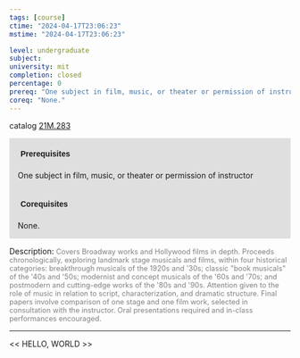```yaml
---
tags: [course]
ctime: "2024-04-17T23:06:23"
mstime: "2024-04-17T23:06:23"

level: undergraduate
subject: 
university: mit
completion: closed
percentage: 0
prereq: "One subject in film, music, or theater or permission of instructor"
coreq: "None."
---
```


catalog [21M.283](http://student.mit.edu/catalog/m21Ma.html#21M.283)

<span style="display: block; padding: 15px; background-color: rgb(100, 100, 100, 0.2);"><font id="m_prereq2520_0" style="display: block; font-family: Arial, sans-serif; font-weight: bold; padding: 5px">Prerequisites</font><br><span id="prereq2520_0">One subject in film, music, or theater or permission of instructor</span></span>
<span style="display: block; padding: 15px; background-color: rgb(100, 100, 100, 0.2);"><font id="m_coreq2520_0" style="display: block; font-family: Arial, sans-serif; font-weight: bold; padding: 5px">Corequisites</font><br><span id="coreq2520_0">None.</span></span>

<font style="">Description:</font>
<font style="color: grey; font-size: 0.8rem;">Covers Broadway works and Hollywood films in depth. Proceeds chronologically, exploring landmark stage musicals and films, within four historical categories: breakthrough musicals of the 1920s and '30s; classic "book musicals" of the '40s and '50s; modernist and concept musicals of the '60s and '70s; and postmodern and cutting-edge works of the '80s and '90s. Attention given to the role of music in relation to script, characterization, and dramatic structure. Final papers involve comparison of one stage and one film work, selected in consultation with the instructor. Oral presentations required and in-class performances encouraged.</font>



---

<< HELLO, WORLD >>
